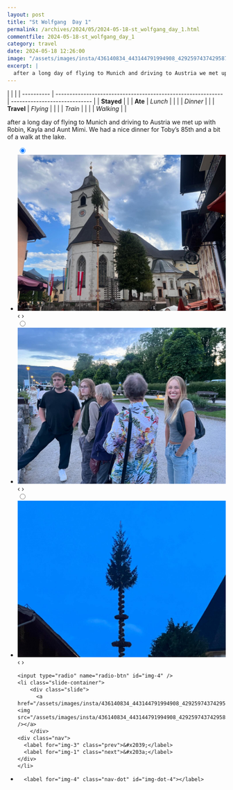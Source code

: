 ```yaml
---
layout: post
title: "St Wolfgang  Day 1"
permalink: /archives/2024/05/2024-05-18-st_wolfgang_day_1.html
commentfile: 2024-05-18-st_wolfgang_day_1
category: travel
date: 2024-05-18 12:26:00
image: "/assets/images/insta/436140834_443144791994908_4292597437429587320_n_17898762872915527.jpg"
excerpt: |
  after a long day of flying to Munich and driving to Austria we met up with Robin, Kayla and Aunt Mimi. We had a nice dinner for Toby’s 85th and a bit of a walk at the lake.
---
```


|            |                                                              |
| ---------- | ------------------------------------------------------------ | ----------------------------- |
| **Stayed** |  |
| **Ate**    | _Lunch_                                                      |          |
|            | _Dinner_                                                     |          |
| **Travel** | _Flying_                                                     |          |
|            | _Train_                                                      |          |
|            | _Walking_                                                    |          |


after a long day of flying to Munich and driving to Austria we met up with Robin, Kayla and Aunt Mimi. We had a nice dinner for Toby’s 85th and a bit of a walk at the lake.


<ul class="slides">
    <input type="radio" name="radio-btn" id="img-1" checked="checked" />
    <li class="slide-container">
        <div class="slide">
          <a href="/assets/images/insta/445538752_973924180756160_3643460488207061500_n_18016511711464588.jpg"><img src="/assets/images/insta/445538752_973924180756160_3643460488207061500_n_18016511711464588.jpg" /></a>
        </div>
    <div class="nav">
      <label for="img-4" class="prev">&#x2039;</label>
      <label for="img-2" class="next">&#x203a;</label>
    </div>
    </li>
        <input type="radio" name="radio-btn" id="img-2"  />
    <li class="slide-container">
        <div class="slide">
          <a href="/assets/images/insta/445387871_1089695942088624_7988194026312474984_n_18033891316812538.jpg"><img src="/assets/images/insta/445387871_1089695942088624_7988194026312474984_n_18033891316812538.jpg" /></a>
        </div>
    <div class="nav">
      <label for="img-1" class="prev">&#x2039;</label>
      <label for="img-3" class="next">&#x203a;</label>
    </div>
    </li>
        <input type="radio" name="radio-btn" id="img-3"  />
    <li class="slide-container">
        <div class="slide">
          <a href="/assets/images/insta/445389293_973117074192459_7983940741965805760_n_18011618327163880.jpg"><img src="/assets/images/insta/445389293_973117074192459_7983940741965805760_n_18011618327163880.jpg" /></a>
        </div>
    <div class="nav">
      <label for="img-2" class="prev">&#x2039;</label>
      <label for="img-4" class="next">&#x203a;</label>
    </div>
    </li>
    
    <input type="radio" name="radio-btn" id="img-4" />
    <li class="slide-container">
        <div class="slide">
          <a href="/assets/images/insta/436140834_443144791994908_4292597437429587320_n_17898762872915527.jpg"><img src="/assets/images/insta/436140834_443144791994908_4292597437429587320_n_17898762872915527.jpg" /></a>
        </div>
    <div class="nav">
      <label for="img-3" class="prev">&#x2039;</label>
      <label for="img-1" class="next">&#x203a;</label>
    </div>
    </li>
			
<li class="nav-dots">
      <label for="img-1" class="nav-dot" id="img-dot-1"></label>
      <label for="img-2" class="nav-dot" id="img-dot-2"></label>
      <label for="img-3" class="nav-dot" id="img-dot-3"></label>

      <label for="img-4" class="nav-dot" id="img-dot-4"></label>

</li>
</ul>        
             

		